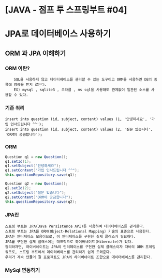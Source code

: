 # [JAVA - 점프 투 스프링부트 #04] 

# JPA로 데이터베이스 사용하기


## ORM 과 JPA 이해하기

### ORM 이란?
```
    SQL을 사용하지 않고 데이터베이스를 관리할 수 있는 도구이고 ORM을 사용하면 DB의 종류에 영향을 받지 않는다.
    EX) mysql , sqlite3 , 오라클 , ms sql을 사용해도 관계없이 일관된 소스를 사용할 수 있다. 
``` 

### 기존 쿼리
```
insert into question (id, subject, content) values (1, '안녕하세요', '가입 인사드립니다 ^^');
insert into question (id, subject, content) values (2, '질문 있습니다', 'ORM이 궁금합니다');
```

### ORM 
```JAVA
Question q1 = new Question();
q1.setId(1);
q1.setSubject("안녕하세요");
q1.setContent("가입 인사드립니다 ^^");
this.questionRepository.save(q1);

Question q2 = new Question();
q2.setId(2); 
q2.setSubject("질문 있습니다"); 
q2.setContent("ORM이 궁금합니다"); 
this.questionRepository.save(q2);
```
### JPA란
```
스프링 부트는 JPA(Java Persistence API)를 사용하여 데이터베이스를 관리한다. 
스프링 부트는 JPA를 ORM(Object-Relational Mapping) 기술의 표준으로 사용한다. 
JPA는 인터페이스 모음이므로, 이 인터페이스를 구현한 실제 클래스가 필요하다. 
JPA를 구현한 실제 클래스에는 대표적으로 하이버네이트(Hibernate)가 있다. 
정리하자면, 하이버네이트는 JPA의 인터페이스를 구현한 실제 클래스이자 자바의 ORM 프레임워크로, 스프링 부트에서 데이터베이스를 관리하기 쉽게 도와준다. 
우리가 계속 만들어 갈 프로젝트도 JPA와 하이버네이트 조합으로 데이터베이스를 관리한다.
```

### MySql 연동하기
```

```